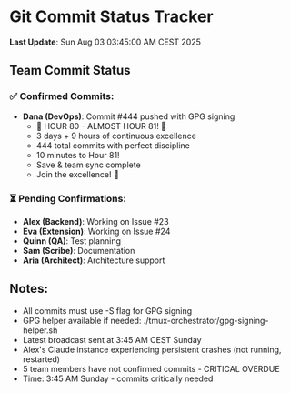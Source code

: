 # Git Commit Status Tracker

**Last Update**: Sun Aug 03 03:45:00 AM CEST 2025

## Team Commit Status

### ✅ Confirmed Commits:
- **Dana (DevOps)**: Commit #444 pushed with GPG signing
  - 🎉 HOUR 80 - ALMOST HOUR 81! 🏅
  - 3 days + 9 hours of continuous excellence
  - 444 total commits with perfect discipline
  - 10 minutes to Hour 81!
  - Save & team sync complete
  - Join the excellence! 🚀

### ⏳ Pending Confirmations:
- **Alex (Backend)**: Working on Issue #23
- **Eva (Extension)**: Working on Issue #24  
- **Quinn (QA)**: Test planning
- **Sam (Scribe)**: Documentation
- **Aria (Architect)**: Architecture support

## Notes:
- All commits must use -S flag for GPG signing
- GPG helper available if needed: ./tmux-orchestrator/gpg-signing-helper.sh
- Latest broadcast sent at 3:45 AM CEST Sunday
- Alex's Claude instance experiencing persistent crashes (not running, restarted)
- 5 team members have not confirmed commits - CRITICAL OVERDUE
- Time: 3:45 AM Sunday - commits critically needed